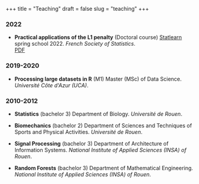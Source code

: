 +++ 
title = "Teaching"
draft = false
slug = "teaching"
+++ 

### 2022

* **Practical applications of the L1 penalty** (Doctoral course) 
[Statlearn](https://statlearn.sciencesconf.org/) spring school 2022. 
*French Society of Statistics*. 
\
[PDF](../documents/Statlearn2022_BoisbunonLasso.pdf)

### 2019-2020

* **Processing large datasets in R** (M1) 
Master (MSc) of Data Science. 
*Université Côte d'Azur (UCA)*. 


### 2010-2012

* **Statistics** (bachelor 3) 
Department of Biology. 
*Université de Rouen*.

* **Biomechanics** (bachelor 2) 
Department of Sciences and Techniques of Sports and Physical Activities. 
*Université de Rouen*.

* **Signal Processing** (bachelor 3) 
Department of Architecture of Information Systems. 
*National Institute of Applied Sciences (INSA) of Rouen*.

* **Random Forests** (bachelor 3) 
Department of Mathematical Engineering. 
*National Institute of Applied Sciences (INSA) of Rouen*.
<!--[PDF-FR](http://aurelie.boisbunon.free.fr/downloads/GM5Stat9_2008.pdf)-->

